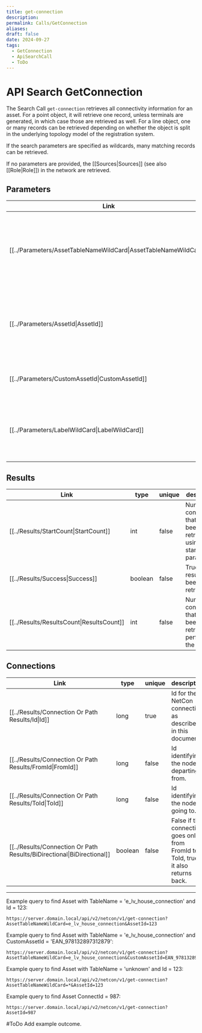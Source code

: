 ```yaml
---
title: get-connection
description: 
permalink: Calls/GetConnection
aliases: 
draft: false
date: 2024-09-27
tags:
  - GetConnection
  - ApiSearchCall
  - ToDo
---
```

# API Search GetConnection

The Search Call `get-connection` retrieves all connectivity information for an asset.
For a point object, it will retrieve one record, unless terminals are generated, in which case those are retrieved as well.
For a line object, one or many records can be retrieved depending on whether the object is split in the underlying topology model of the registration system.

If the search parameters are specified as wildcards, many matching records can be retrieved.

If no parameters are provided, the [[Sources|Sources]] (see also [[Role|Role]]) in the network are retrieved.

## Parameters
| Link                                                                         | type   | mand  | description                                                                                                                                                                                                                                           |
| ---------------------------------------------------------------------------- | ------ | ----- | ----------------------------------------------------------------------------------------------------------------------------------------------------------------------------------------------------------------------------------------------------- |
| [[../Parameters/AssetTableNameWildCard\|AssetTableNameWildCard]] | string | false | Name of the asset table in the NetConConnection table. It may contain wild cards if you want to search more than one table. If this parameter is kept empty (no name and no pattern), it will change the interpretation of the [[AssetId|AssetId]] parameter. |
| [[../Parameters/AssetId\|AssetId]]                               | long   | false | The number that matches the AssetId of one or more of the NetConConnections exactly. If AssetTableNameWildCard is empty this parameter will be interpreted as ConnectionId.                                                                           |
| [[../Parameters/CustomAssetId\|CustomAssetId]]                   | string | false | The string that matches the CustomAssetId of one or more of the NetConConnections exactly.                                                                                                                                                            |
| [[../Parameters/LabelWildCard\|LabelWildCard]]                   | string | false | The string or pattern that matches the Label of the NetConConnection, if this was provided. For example: "circuitbreaker:1234" or "circuitbreaker*" or "123456789-*".                                                                                 |

## Results
| Link                                                  | type    | unique | description                                                                   |
| ----------------------------------------------------- | ------- | ------ | ----------------------------------------------------------------------------- |
| [[../Results/StartCount\|StartCount]]     | int     | false  | Number of connections that have been retrieved by using the start parameters. |
| [[../Results/Success\|Success]]           | boolean | false  | True if any results have been retrieved.                                      |
| [[../Results/ResultsCount\|ResultsCount]] | int     | false  | Number of connections that have been retrieved by performing the search.      |


## Connections
| Link                                                                               | type    | unique | description                                                                           |
| ---------------------------------------------------------------------------------- | ------- | ------ | ------------------------------------------------------------------------------------- |
| [[../Results/Connection Or Path Results/Id\|Id]]                       | long    | true   | Id for the NetCon connection as described in this document.                           |
| [[../Results/Connection Or Path Results/FromId\|FromId]]               | long    | false  | Id identifying the node departing from.                                               |
| [[../Results/Connection Or Path Results/ToId\|ToId]]                   | long    | false  | Id identifying the node going to.                                                     |
| [[../Results/Connection Or Path Results/BiDirectional\|BiDirectional]] | boolean | false  | False if this connection goes only from FromId to ToId, true if it also returns back. |


---
Example query to find Asset with TableName = 'e_lv_house_connection' and Id = 123:

    https://server.domain.local/api/v2/netcon/v1/get-connection?AssetTableNameWildCard=e_lv_house_connection&AssetId=123

Example query to find Asset with TableName = 'e_lv_house_connection' and CustomAssetId = 'EAN_978132897312879':

    https://server.domain.local/api/v2/netcon/v1/get-connection?AssetTableNameWildCard=e_lv_house_connection&CustomAssetId=EAN_978132897312879

Example query to find Asset with TableName = 'unknown' and Id = 123:

    https://server.domain.local/api/v2/netcon/v1/get-connection?AssetTableNameWildCard=*&AssetId=123

Example query to find Asset ConnectId = 987:

    https://server.domain.local/api/v2/netcon/v1/get-connection?AssetId=987

#ToDo Add example outcome.
